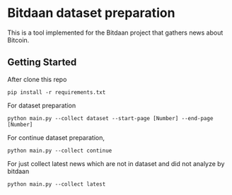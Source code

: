 # Bitdaan dataset preparation
This is a tool implemented for the Bitdaan project that gathers news about Bitcoin.

## Getting Started

After clone this repo

`pip install -r requirements.txt`

For dataset preparation

  `python main.py --collect dataset --start-page [Number] --end-page [Number]` 

For continue dataset preparation,

  `python main.py --collect continue`

For just collect latest news which are not in dataset and did not analyze by bitdaan
  
  `python main.py --collect latest`

